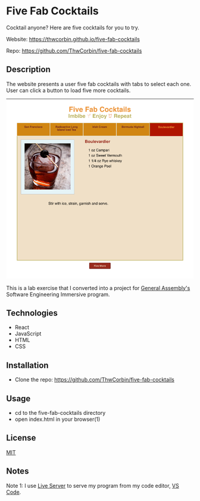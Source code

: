 # Five Fab Cocktails

Cocktail anyone? Here are five cocktails for you to try.

Website: https://thwcorbin.github.io/five-fab-cocktails

Repo: https://github.com/ThwCorbin/five-fab-cocktails

## Description

The website presents a user five fab cocktails with tabs to select each one. User can click a button to load five more cocktails.

![Five Fab Cocktails screenshot](./five-fab-screenshot.png "Five Fab Cocktails")

This is a lab exercise that I converted into a project for [General Assembly's](https://generalassemb.ly/ "General Assembly homepage") Software Engineering Immersive program.

## Technologies

- React
- JavaScript
- HTML
- CSS

## Installation

- Clone the repo: https://github.com/ThwCorbin/five-fab-cocktails

## Usage

- cd to the five-fab-cocktails directory
- open index.html in your browser(1)

## License

[MIT](LICENSE.txt "MIT License text file")

## Notes

Note 1: I use [Live Server](https://marketplace.visualstudio.com/items?itemName=ritwickdey.LiveServer "Live Server extension") to serve my program from my code editor, [VS Code](https://code.visualstudio.com/ "Visual Studio Code editor").
